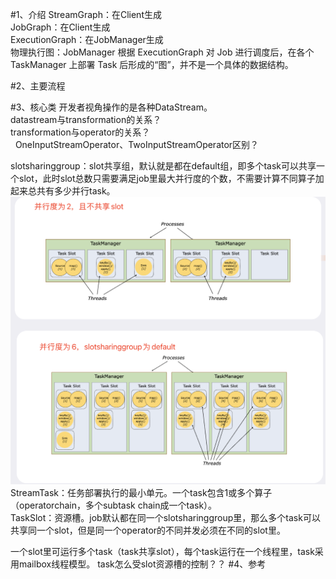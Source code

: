 #1、介绍
StreamGraph：在Client生成  
JobGraph：在Client生成  
ExecutionGraph：在JobManager生成  
物理执行图：JobManager 根据 ExecutionGraph 对 Job 进行调度后，在各个TaskManager 上部署 Task 后形成的“图”，并不是一个具体的数据结构。

#2、主要流程

#3、核心类
开发者视角操作的是各种DataStream。  
datastream与transformation的关系？  
transformation与operator的关系？   
  OneInputStreamOperator、TwoInputStreamOperator区别？

slotsharinggroup：slot共享组，默认就是都在default组，即多个task可以共享一个slot，此时slot总数只需要满足job里最大并行度的个数，不需要计算不同算子加起来总共有多少并行task。
![](https://github.com/sunnyzhu92/notebook/blob/master/flink/img/01.slotsharinggroup.png)  
StreamTask：任务部署执行的最小单元。一个task包含1或多个算子（operatorchain，多个subtask chain成一个task）。  
TaskSlot：资源槽。job默认都在同一个slotsharinggroup里，那么多个task可以共享同一个slot，但是同一个operator的不同并发必须在不同的slot里。

一个slot里可运行多个task（task共享slot），每个task运行在一个线程里，task采用mailbox线程模型。
task怎么受slot资源槽的控制？？
#4、参考
